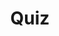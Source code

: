 ---
title: "Quiz"
passing_percentage: 70
type: "test"
questions:
  - id: "q1"
    text: "Which telemetry add-ons are commonly used with Istio for observability?"
    type: "single-answer"
    marks: 2
    options:
      - id: "a"
        text: "Prometheus, Grafana, and Jaeger"
        is_correct: true
      - id: "b"
        text: "Elasticsearch, Kibana, and Logstash"
      - id: "c"
        text: "InfluxDB, Chronograf, and Kapacitor"
      - id: "d"
        text: "Splunk, Dynatrace, and Datadog"
  - id: "q2"
    text: "What are the methods to expose Istio add-on services outside the cluster?"
    type: "multiple-answers"
    marks: 2
    options:
      - id: "a"
        text: "Changing service type to NodePort or LoadBalancer"
        is_correct: true
      - id: "b"
        text: "Using port-forwarding"
        is_correct: true
      - id: "c"
        text: "Configuring Kubernetes Ingress"
        is_correct: true
  - id: "q3"
    text: "What type of monitoring capability tracks requests across multiple services?" 
    type: "short_answer" 
    marks: 2
    correct_answer: "Tracing" 
---